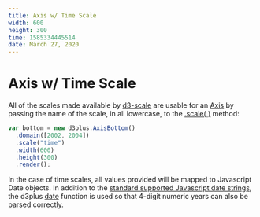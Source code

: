 ```yaml
---
title: Axis w/ Time Scale
width: 600
height: 300
time: 1585334445514
date: March 27, 2020
---
```


[width]: 600
[height]: 300

# Axis w/ Time Scale

All of the scales made available by [d3-scale](https://github.com/d3/d3-scale) are usable for an [Axis](http://d3plus.org/docs/#Axis) by passing the name of the scale, in all lowercase, to the [.scale( )](http://d3plus.org/docs/#Axis.scale) method:

```js
var bottom = new d3plus.AxisBottom()
  .domain([2002, 2004])
  .scale("time")
  .width(600)
  .height(300)
  .render();
```

In the case of time scales, all values provided will be mapped to Javascript Date objects. In addition to the [standard supported Javascript date strings](http://dygraphs.com/date-formats.html), the d3plus [date](http://d3plus.org/docs/#date) function is used so that 4-digit numeric years can also be parsed correctly.
